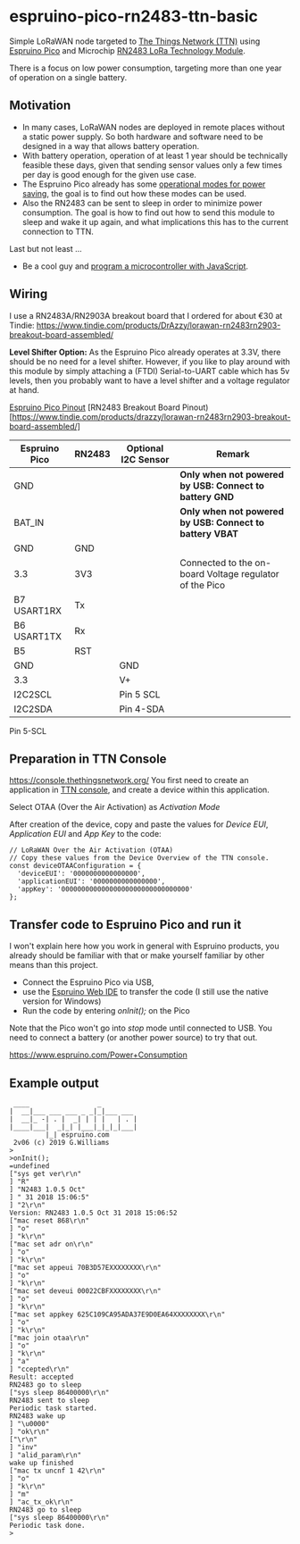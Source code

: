 # espruino-pico-rn2483-ttn-basic
Simple LoRaWAN node targeted to [The Things Network (TTN)](https://www.thethingsnetwork.org/) 
using [Espruino Pico](http://www.espruino.com/Pico)
and Microchip [RN2483 LoRa Technology Module](https://www.microchip.com/wwwproducts/en/RN2483).
  
  There is a focus on low power consumption, targeting more than one year of operation on a single battery.

## Motivation
* In many cases, LoRaWAN nodes are deployed in remote places without
  a static power supply. So both hardware and software need to be
  designed in a way that allows battery operation.
* With battery operation, operation of at least 1 year should be
  technically feasible these days, given that sending sensor values
  only a few times per day is good enough for the given use case.
* The Espruino Pico already has some [operational modes for power saving](https://www.espruino.com/Power+Consumption),
  the goal is to find out how these modes can be used.
* Also the RN2483 can be sent to sleep in order to minimize power consumption.
  The goal is how to find out how to send this module to sleep and wake it up
  again, and what implications this has to the current connection to TTN. 

Last but not least ...

* Be a cool guy and [program a microcontroller with JavaScript](https://www.espruino.com/).

## Wiring
I use a RN2483A/RN2903A breakout board that I ordered for about €30 at Tindie:
https://www.tindie.com/products/DrAzzy/lorawan-rn2483rn2903-breakout-board-assembled/

**Level Shifter Option:** As the Espruino Pico already operates at 3.3V, there
should be no need for a level shifter. However, if you like to play around
with this module by simply attaching a (FTDI) Serial-to-UART cable which 
has 5v levels, then you probably want to have a level shifter and a voltage
regulator at hand.

[Espruino Pico Pinout](http://www.espruino.com/Pico)
[RN2483 Breakout Board Pinout)[https://www.tindie.com/products/drazzy/lorawan-rn2483rn2903-breakout-board-assembled/]

| Espruino Pico  | RN2483 | Optional I2C Sensor | Remark |
|---|---|---|---|
| GND |   | | **Only when not powered by USB: Connect to battery GND** |
| BAT_IN  | |   | **Only when not powered by USB: Connect to battery VBAT** |
| GND | GND  | | |
| 3.3 | 3V3  | | Connected to the on-board Voltage regulator of the Pico |
| B7 USART1RX | Tx  | | |
| B6 USART1TX | Rx  | | |
| B5 | RST |  | |
| GND | | GND | |
| 3.3 | | V+ | |
| I2C2SCL | | Pin 5 SCL | |
| I2C2SDA | | Pin 4-SDA | |

Pin 5-SCL
## Preparation in TTN Console
https://console.thethingsnetwork.org/
You first need to create an application in [TTN console](https://console.thethingsnetwork.org/), and create a device within this application.

Select OTAA (Over the Air Activation) as *Activation Mode*

After creation of the device, copy and paste the values for *Device EUI*, 
*Application EUI* and *App Key* to the code:

    // LoRaWAN Over the Air Activation (OTAA)
    // Copy these values from the Device Overview of the TTN console.
    const deviceOTAAConfiguration = {
      'deviceEUI': '0000000000000000',
      'applicationEUI': '0000000000000000',
      'appKey': '00000000000000000000000000000000'
    };

## Transfer code to Espruino Pico and run it
I won't explain here how you work in general with Espruino products, you already should be familiar with that or make yourself familiar by other means than this 
project.

* Connect the Espruino Pico via USB, 
* use the [Espruino Web IDE](https://www.espruino.com/Web+IDE) to transfer the code (I still use the native version for Windows)
* Run the code by entering *onInit();* on the Pico

Note that the Pico won't go into *stop* mode until connected to USB. You need to
connect a battery (or another power source) to try that out.

https://www.espruino.com/Power+Consumption

## Example output
     ____                 _
    |  __|___ ___ ___ _ _|_|___ ___
    |  __|_ -| . |  _| | | |   | . |
    |____|___|  _|_| |___|_|_|_|___|
             |_| espruino.com
     2v06 (c) 2019 G.Williams
    >
    >onInit();
    =undefined
    ["sys get ver\r\n"
    ] "R"
    ] "N2483 1.0.5 Oct"
    ] " 31 2018 15:06:5"
    ] "2\r\n"
    Version: RN2483 1.0.5 Oct 31 2018 15:06:52
    ["mac reset 868\r\n"
    ] "o"
    ] "k\r\n"
    ["mac set adr on\r\n"
    ] "o"
    ] "k\r\n"
    ["mac set appeui 70B3D57EXXXXXXXX\r\n"
    ] "o"
    ] "k\r\n"
    ["mac set deveui 00022CBFXXXXXXXX\r\n"
    ] "o"
    ] "k\r\n"
    ["mac set appkey 625C109CA95ADA37E9D0EA64XXXXXXXX\r\n"
    ] "o"
    ] "k\r\n"
    ["mac join otaa\r\n"
    ] "o"
    ] "k\r\n"
    ] "a"
    ] "ccepted\r\n"
    Result: accepted
    RN2483 go to sleep
    ["sys sleep 86400000\r\n"
    RN2483 sent to sleep
    Periodic task started.
    RN2483 wake up
    ] "\u0000"
    ] "ok\r\n"
    ["\r\n"
    ] "inv"
    ] "alid_param\r\n"
    wake up finished
    ["mac tx uncnf 1 42\r\n"
    ] "o"
    ] "k\r\n"
    ] "m"
    ] "ac_tx_ok\r\n"
    RN2483 go to sleep
    ["sys sleep 86400000\r\n"
    Periodic task done.
    > 
